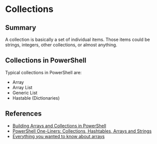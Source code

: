 # Collections

## Summary

A collection is basically a set of individual items. Those items could be strings, integers, other collections, or almost anything.

## Collections in PowerShell

Typical collections in PowerShell are:

- Array
- Array List
- Generic List
- Hastable (Dictionaries)

## References

- [Building Arrays and Collections in PowerShell](https://vexx32.github.io/2020/02/15/Building-Arrays-Collections/)
- [PowerShell One-Liners: Collections, Hashtables, Arrays and Strings](https://www.red-gate.com/simple-talk/sysadmin/powershell/powershell-one-liners-collections-hashtables-arrays-and-strings/)
- [Everything you wanted to know about arrays](https://learn.microsoft.com/en-us/powershell/scripting/learn/deep-dives/everything-about-arrays?view=powershell-7.4)